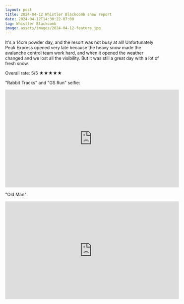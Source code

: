 ```yaml
---
layout: post
title: 2024-04-12 Whistler Blackcomb snow report
date: 2024-04-12T14:30:22-07:00
tag: Whistler Blackcomb
image: assets/images/2024-04-12-feature.jpg
---
```


It's a 14cm powder day, and the resort was not busy at all! Unfortunately Peak Express opened very late because the heavy snow made the avalanche control team work hard, and when it opened the weather changed and we lost all the visibility. But it was still a great day with a lot of fresh snow.

Overall rate: 5/5 ★★★★★

"Rabbit Tracks" and "GS Run" selfie:
<iframe width="560" height="315" src="https://www.youtube.com/embed/ZhWHhJT9V7U?si=Ob-fDiEcg_p-L2ae&hl=en" title="YouTube video player" frameborder="0" allow="accelerometer; autoplay; clipboard-write; encrypted-media; gyroscope; picture-in-picture; web-share" referrerpolicy="strict-origin-when-cross-origin" allowfullscreen></iframe>

"Old Man":
<iframe width="560" height="315" src="https://www.youtube.com/embed/STsZ533Ot6Q?si=Ob-fDiEcg_p-L2ae&hl=en" title="YouTube video player" frameborder="0" allow="accelerometer; autoplay; clipboard-write; encrypted-media; gyroscope; picture-in-picture; web-share" referrerpolicy="strict-origin-when-cross-origin" allowfullscreen></iframe>

